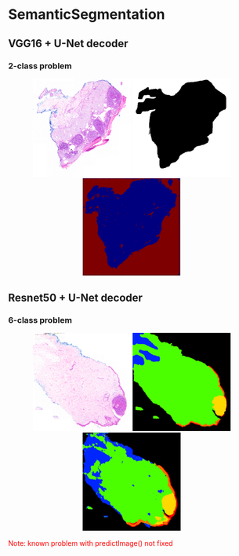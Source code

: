 # SemanticSegmentation

## VGG16 + U-Net decoder

### 2-class problem
<div style="text-align: center">
<img src="./assets/input.png" width="200">
<img src="./assets/mask.png" width="200">
<img src="./assets/segmentation.png" width="200">
</div>

## Resnet50 + U-Net decoder
### 6-class problem
<div style="text-align: center">
<img src="./assets/Input_6D.png" width="200">
<img src="./assets/Mask_6D.png" width="200">
<img src="./assets/Pred_6D.png" width="200">
</div>

<span style="color:red">Note: known problem with predictImage() not fixed</span>

